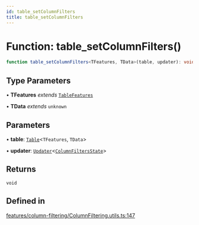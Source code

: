 ```yaml
---
id: table_setColumnFilters
title: table_setColumnFilters
---
```


# Function: table\_setColumnFilters()

```ts
function table_setColumnFilters<TFeatures, TData>(table, updater): void
```

## Type Parameters

• **TFeatures** *extends* [`TableFeatures`](../interfaces/tablefeatures.md)

• **TData** *extends* `unknown`

## Parameters

• **table**: [`Table`](../type-aliases/table.md)\<`TFeatures`, `TData`\>

• **updater**: [`Updater`](../type-aliases/updater.md)\<[`ColumnFiltersState`](../type-aliases/columnfiltersstate.md)\>

## Returns

`void`

## Defined in

[features/column-filtering/ColumnFiltering.utils.ts:147](https://github.com/TanStack/table/blob/b1e6b79157b0debc7222660572b06c8b857f4605/packages/table-core/src/features/column-filtering/ColumnFiltering.utils.ts#L147)
